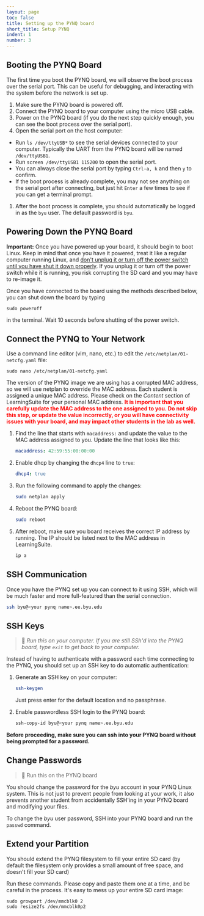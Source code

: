 ```yaml
---
layout: page
toc: false
title: Setting up the PYNQ board
short_title: Setup PYNQ
indent: 1
number: 3
---
```


## Booting the PYNQ Board

The first time you boot the PYNQ board, we will observe the boot process over the serial port.  This can be useful for debugging, and interacting with the system before the network is set up.

1. Make sure the PYNQ board is powered off. 
1. Connect the PYNQ board to your computer using the micro USB cable.
1. Power on the PYNQ board (if you do the next step quickly enough, you can see the boot process over the serial port).
1. Open the serial port on the host computer:
  * Run `ls /dev/ttyUSB*` to see the serial devices connected to your computer.  Typically the UART from the PYNQ board will be named `/dev/ttyUSB1`.
  * Run `screen /dev/ttyUSB1 115200` to open the serial port.  
  * You can always close the serial port by typing `Ctrl-a, k` and then `y` to confirm.
  * If the boot process is already complete, you may not see anything on the serial port after connecting, but just hit `Enter` a few times to see if you can get a terminal prompt.
1. After the boot process is complete, you should automatically be logged in as the `byu` user.  The default password is `byu`.


## Powering Down the PYNQ Board
**Important:** Once you have powered up your board, it should begin to boot Linux.  Keep in mind that once you have it powered, treat it like a regular computer running Linux, and <ins>don't unplug it or turn off the power switch until you have shut it down properly</ins>.  If you unplug it or turn off the power switch while it is running, you risk corrupting the SD card and you may have to re-image it.

Once you have connected to the board using the methods described below, you can shut down the board by typing 

    sudo poweroff

in the terminal.  Wait 10 seconds before shutting of the power switch.


## Connect the PYNQ to Your Network

Use a command line editor (vim, nano, etc.) to edit the `/etc/netplan/01-netcfg.yaml` file:

    sudo nano /etc/netplan/01-netcfg.yaml

The version of the PYNQ image we are using has a corrupted MAC address, so we will use netplan to override the MAC address.  Each student is assigned a unique MAC address.  Please check on the *Content* section of LearningSuite for your personal MAC address. <span style="color:red">**It is important that you carefully update the MAC address to the one assigned to you.  Do not skip this step, or update the value incorrectly, or you will have connectivity issues with your board, and may impact other students in the lab as well.** </span>

1. Find the line that starts with `macaddress:` and update the value to the MAC address assigned to you. Update the line that looks like this:

    ```yaml
    macaddress: 42:59:55:00:00:00
    ```

1. Enable dhcp by changing the `dhcp4` line to `true`:

    ```yaml
    dhcp4: true
    ```

1. Run the following command to apply the changes:

    ```bash
    sudo netplan apply
    ```

1. Reboot the PYNQ board:

    ```bash
    sudo reboot
    ```

1. After reboot, make sure you board receives the correct IP address by running.  The IP should be listed next to the MAC address in LearningSuite.

    ```bash
    ip a
    ```

## SSH Communication 
Once you have the PYNQ set up you can connect to it using SSH, which will be much faster and more full-featured than the serial connection.

```bash
ssh byu@<your pynq name>.ee.byu.edu
```
        
## SSH Keys

> 📝 *Run this on your computer. If you are still SSh'd into the PYNQ board, type `exit` to get back to your computer.*

Instead of having to authenticate with a password each time connecting to the PYNQ, you should set up an SSH key to do automatic authentication:

1. Generate an SSH key on your computer:

    ```bash
    ssh-keygen
    ```

    Just press enter for the default location and no passphrase.

1. Enable passwordless SSH login to the PYNQ board:

    ```bash
    ssh-copy-id byu@<your pynq name>.ee.byu.edu
    ```

**Before proceeding, make sure you can ssh into your PYNQ board without being prompted for a password.**

## Change Passwords 

> 📝 Run this on the PYNQ board

You should change the password for the *byu* account in your PYNQ Linux system.  This is not just to prevent people from looking at your work, it also prevents another student from accidentally SSH'ing in your PYNQ board and modifying your files.

To change the *byu* user password, SSH into your PYNQ board and run the `passwd` command.


## Extend your Partition 

You should extend the PYNQ filesystem to fill your entire SD card (by default the filesystem only provides a small amount of free space, and doesn't fill your SD card)

Run these commands.  Please copy and paste them one at a time, and be careful in the process.  It's easy to mess up your entire SD card image:

```
sudo growpart /dev/mmcblk0 2
sudo resize2fs /dev/mmcblk0p2
``` 